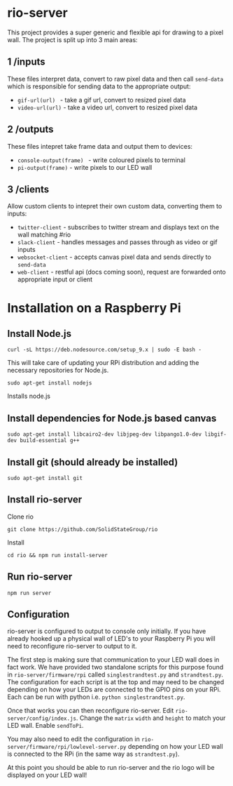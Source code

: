 rio-server
==================================

This project provides a super generic and flexible api for drawing to a pixel wall. The project is split up into 3 main areas:

## 1 /inputs
These files interpret data, convert to raw pixel data and then call ```send-data``` which is responsible for sending data to the appropriate output:

- ```gif-url(url) ``` - take a gif url, convert to resized pixel data
- ```video-url(url)``` - take a video url, convert to resized pixel data


## 2 /outputs
These files intepret take frame data and output them to devices:

- ```console-output(frame) ``` - write coloured pixels to terminal
- ```pi-output(frame)``` - write pixels to our LED wall


## 3 /clients
Allow custom clients to intepret their own custom data, converting them to inputs:

- ```twitter-client``` - subscribes to twitter stream and displays text on the wall matching #rio
- ```slack-client``` - handles messages and passes through as video or gif inputs
- ```websocket-client``` - accepts canvas pixel data and sends directly to ```send-data```
- ```web-client``` - restful api (docs coming soon), request are forwarded onto appropriate input or client

# Installation on a Raspberry Pi

## Install Node.js

`curl -sL https://deb.nodesource.com/setup_9.x | sudo -E bash -`

This will take care of updating your RPi distribution and adding the necessary repositories for Node.js.

`sudo apt-get install nodejs`

Installs node.js

## Install dependencies for Node.js based canvas

`sudo apt-get install libcairo2-dev libjpeg-dev libpango1.0-dev libgif-dev build-essential g++`

## Install git (should already be installed)

`sudo apt-get install git`

## Install rio-server

Clone rio

`git clone https://github.com/SolidStateGroup/rio`

Install

`cd rio && npm run install-server`

## Run rio-server

`npm run server`

## Configuration

rio-server is configured to output to console only initially. If you have already hooked up a physical wall of LED's to your Raspberry Pi you will need to reconfigure rio-server to output to it.

The first step is making sure that communication to your LED wall does in fact work. We have provided two standalone scripts for this purpose found in `rio-server/firmware/rpi` called `singlestrandtest.py` and `strandtest.py`. The configuration for each script is at the top and may need to be changed depending on how your LEDs are connected to the GPIO pins on your RPi. Each can be run with python i.e. `python singlestrandtest.py`.

Once that works you can then reconfigure rio-server. Edit `rio-server/config/index.js`. Change the `matrix` `width` and `height` to match your LED wall. Enable `sendToPi`.

You may also need to edit the configuration in `rio-server/firmware/rpi/lowlevel-server.py` depending on how your LED wall is connected to the RPi (in the same way as `strandtest.py`).

At this point you should be able to run rio-server and the rio logo will be displayed on your LED wall!
